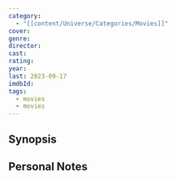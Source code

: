 ```yaml
---
category:
  - "[[content/Universe/Categories/Movies]]"
cover: 
genre: 
director: 
cast: 
rating: 
year: 
last: 2023-09-17
imdbId: 
tags:
  - movies
  - movies
---
```

## Synopsis



## Personal Notes


